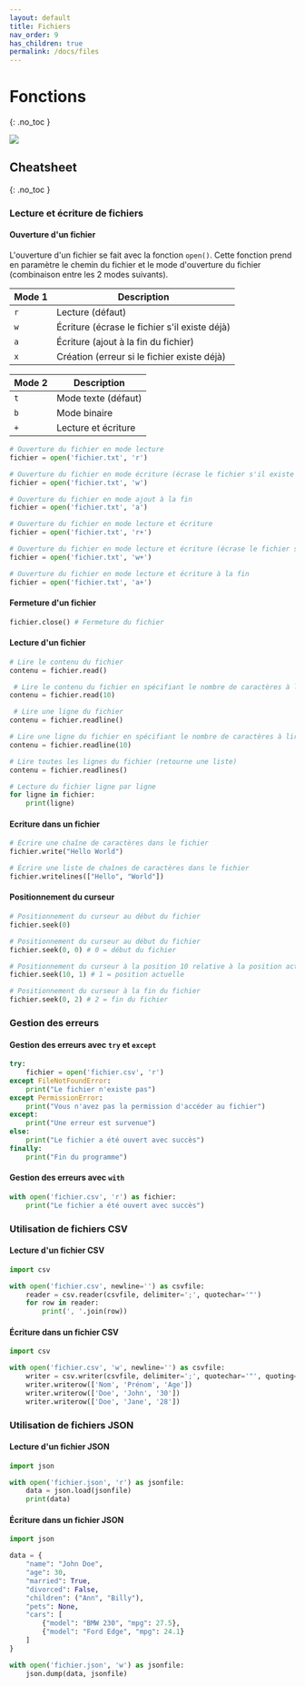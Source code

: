 ```yaml
---
layout: default
title: Fichiers
nav_order: 9
has_children: true
permalink: /docs/files
---
```


# Fonctions
{: .no_toc }

![](../assets/.png)

## Cheatsheet
{: .no_toc }

### Lecture et écriture de fichiers

#### Ouverture d'un fichier
L'ouverture d'un fichier se fait avec la fonction `open()`. Cette fonction prend en paramètre le chemin du fichier et le mode d'ouverture du fichier (combinaison entre les 2 modes suivants).

| Mode 1 | Description |
| ------ | ----------- |
| `r` | Lecture (défaut) |
| `w` | Écriture (écrase le fichier s'il existe déjà) |
| `a` | Écriture (ajout à la fin du fichier) |
| `x` | Création (erreur si le fichier existe déjà) |

| Mode 2 | Description |
| ------ | ----------- |
| `t` | Mode texte (défaut)
| `b` | Mode binaire |
| `+` | Lecture et écriture |

```python
# Ouverture du fichier en mode lecture
fichier = open('fichier.txt', 'r')

# Ouverture du fichier en mode écriture (écrase le fichier s'il existe déjà)
fichier = open('fichier.txt', 'w')

# Ouverture du fichier en mode ajout à la fin
fichier = open('fichier.txt', 'a')

# Ouverture du fichier en mode lecture et écriture
fichier = open('fichier.txt', 'r+')

# Ouverture du fichier en mode lecture et écriture (écrase le fichier s'il existe déjà)
fichier = open('fichier.txt', 'w+')

# Ouverture du fichier en mode lecture et écriture à la fin
fichier = open('fichier.txt', 'a+')
```

#### Fermeture d'un fichier
```python
fichier.close() # Fermeture du fichier
```

#### Lecture d'un fichier
```python
# Lire le contenu du fichier
contenu = fichier.read()

 # Lire le contenu du fichier en spécifiant le nombre de caractères à lire
contenu = fichier.read(10)

 # Lire une ligne du fichier
contenu = fichier.readline()

# Lire une ligne du fichier en spécifiant le nombre de caractères à lire
contenu = fichier.readline(10)

# Lire toutes les lignes du fichier (retourne une liste)
contenu = fichier.readlines()

# Lecture du fichier ligne par ligne
for ligne in fichier:
    print(ligne)
```

#### Ecriture dans un fichier
```python
# Écrire une chaîne de caractères dans le fichier
fichier.write("Hello World")

# Écrire une liste de chaînes de caractères dans le fichier
fichier.writelines(["Hello", "World"])
```

#### Positionnement du curseur
```python
# Positionnement du curseur au début du fichier
fichier.seek(0)

# Positionnement du curseur au début du fichier
fichier.seek(0, 0) # 0 = début du fichier

# Positionnement du curseur à la position 10 relative à la position actuelle
fichier.seek(10, 1) # 1 = position actuelle

# Positionnement du curseur à la fin du fichier
fichier.seek(0, 2) # 2 = fin du fichier
```

### Gestion des erreurs

#### Gestion des erreurs avec `try` et `except`
```python
try:
    fichier = open('fichier.csv', 'r')
except FileNotFoundError:
    print("Le fichier n'existe pas")
except PermissionError:
    print("Vous n'avez pas la permission d'accéder au fichier")
except:
    print("Une erreur est survenue")
else:
    print("Le fichier a été ouvert avec succès")
finally:
    print("Fin du programme")
```

#### Gestion des erreurs avec `with`
```python
with open('fichier.csv', 'r') as fichier:
    print("Le fichier a été ouvert avec succès")
```

### Utilisation de fichiers CSV

#### Lecture d'un fichier CSV
```python
import csv

with open('fichier.csv', newline='') as csvfile:
    reader = csv.reader(csvfile, delimiter=';', quotechar='"')
    for row in reader:
        print(', '.join(row))
```

#### Écriture dans un fichier CSV
```python
import csv

with open('fichier.csv', 'w', newline='') as csvfile:
    writer = csv.writer(csvfile, delimiter=';', quotechar='"', quoting=csv.QUOTE_MINIMAL)
    writer.writerow(['Nom', 'Prénom', 'Age'])
    writer.writerow(['Doe', 'John', '30'])
    writer.writerow(['Doe', 'Jane', '28'])
```


### Utilisation de fichiers JSON

#### Lecture d'un fichier JSON
```python
import json

with open('fichier.json', 'r') as jsonfile:
    data = json.load(jsonfile)
    print(data)
```

#### Écriture dans un fichier JSON
```python
import json

data = {
    "name": "John Doe",
    "age": 30,
    "married": True,
    "divorced": False,
    "children": ("Ann", "Billy"),
    "pets": None,
    "cars": [
        {"model": "BMW 230", "mpg": 27.5},
        {"model": "Ford Edge", "mpg": 24.1}
    ]
}

with open('fichier.json', 'w') as jsonfile:
    json.dump(data, jsonfile)
```
